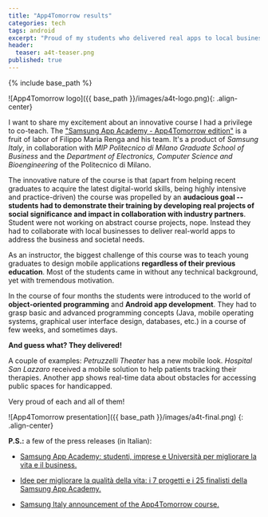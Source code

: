 ```yaml
---
title: "App4Tomorrow results"
categories: tech
tags: android
excerpt: "Proud of my students who delivered real apps to local businesses." 
header:
  teaser: a4t-teaser.png
published: true
--- 
```


{% include base_path %}


![App4Tomorrow logo]({{ base_path }}/images/a4t-logo.png){: .align-center}

I want to share my excitement about an innovative course I had a privilege to
co-teach. The ["Samsung App Academy - App4Tomorrow
edition"](http://www.mip.polimi.it/it/news-eventi/news/samsung-app-academy-app4tomorrow-edition/)
is a fruit of labor of Filippo Maria Renga and his team. It's a product of
_Samsung Italy_, in collaboration with _MIP Politecnico di Milano Graduate
School of Business_ and the _Department of Electronics, Computer Science and
Bioengineering_ of the Politecnico di Milano.

The innovative nature of the course is that (apart from helping recent
graduates to acquire the latest digital-world skills, being highly intensive
and practice-driven) the course was propelled by an __audacious goal -- students
had to demonstrate their training by developing real projects of social
significance and impact in collaboration with industry partners__.  Student
were not working on abstract course projects, nope. Instead they had to
collaborate with local businesses to deliver real-world apps to address the
business and societal needs.

As an instructor, the biggest challenge of this course was to teach young
graduates to design mobile applications __regardless of their previous education__.
Most of the students came in without any technical background, yet with
tremendous motivation.

In the course of four months the students were introduced to the world of
__object-oriented programming__ and __Android app development__. They had to grasp
basic and advanced programming concepts (Java, mobile operating systems,
graphical user interface design, databases, etc.) in a course of few weeks, and
sometimes days. 

__And guess what? They delivered!__

A couple of examples: _Petruzzelli Theater_ has a new mobile look.  _Hospital
San Lazzaro_ received a mobile solution to help patients tracking their
therapies. Another app shows real-time data about obstacles for accessing
public spaces for handicapped. 

Very proud of each and all of them!

![App4Tomorrow presentation]({{ base_path }}/images/a4t-final.png)
{: .align-center}

__P.S.:__ a few of the press releases (in Italian):

* [Samsung App Academy: studenti, imprese e Università per migliorare la vita e il business.](http://www.mobile4innovation.it/mobile-app/samsung-app-academy-studenti-imprese-e-universita-per-migliorare-la-vita-e-il-business_43672152298.htm)

* [Idee per migliorare la qualità della vita: i 7 progetti e i 25 finalisti della Samsung App
Academy.](http://www.corrierecomunicazioni.it/digital/43893_idee-per-migliorare-la-qualita-della-vita-i-7-progetti-e-i-25-finalisti-della-samsung-app-academy.htm)

* [Samsung Italy announcement of the App4Tomorrow
 course.](https://www.linkedin.com/hp/update/6188751854659256322)

